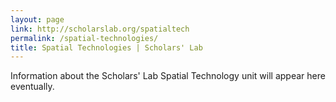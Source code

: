 ```yaml
---
layout: page
link: http://scholarslab.org/spatialtech
permalink: /spatial-technologies/
title: Spatial Technologies | Scholars' Lab
---
```


Information about the Scholars' Lab Spatial Technology unit will appear here eventually.